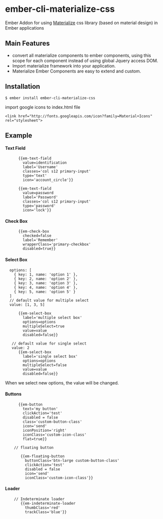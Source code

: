 # ember-cli-materialize-css
Ember Addon for using [Materialize](http://materializecss.com/) css library (based on material design) in Ember applications

## Main Features

* convert all materialize components to ember components, using this scope for each component instead of using global Jquery access DOM.
* Import materialize framework into your application.
* Materialize Ember Components are easy to extend and custom.

## Installation

````
$ ember install ember-cli-materialize-css
````
import google icons to index.html file

````
<link href="http://fonts.googleapis.com/icon?family=Material+Icons" rel="stylesheet">
````

## Example

#### Text Field

````
      {{em-text-field
        value=identification
        label='Username'
        classes='col s12 primary-input'
        type='text'
        icon='account_circle'}}

      {{em-text-field
        value=password
        label='Password'
        classes='col s12 primary-input'
        type='password'
        icon='lock'}}
````

#### Check Box

````
      {{em-check-box
        checked=false
        label='Remember'
        wrapperClass='primary-checkbox'
        disabled=true}}
````

#### Select Box
````
  options: [
    { key: 1, name: 'option 1' },
    { key: 2, name: 'option 2' },
    { key: 3, name: 'option 3' },
    { key: 4, name: 'option 4' },
    { key: 5, name: 'option 5' }
  ]
  // default value for multiple select
  value: [1, 3, 5]

      {{em-select-box
        label='multiple select box'
        options=options
        multipleSelect=true
        value=value
        disabled=false}}

   // default value for single select
   value: 2
      {{em-select-box
        label='single select box'
        options=options
        multipleSelect=false
        value=value
        disabled=false}}

````
When we select new options, the value will be changed.

#### Buttons
````
      {{em-button
        text='my button'
        clickAction='test'
        disabled = false
        class='custom-button-class'
        icon='send'
        iconPosition='right'
        iconClass='custom-icon-class'
        flat=true}}

    // floating button

       {{em-floating-button
         buttonClass='btn-large custom-button-class'
         clickAction='test'
         disabled = false
         icon='send'
         iconClass='custom-icon-class'}}
````
#### Loader

````
    // Indeterminate loader
       {{em-indeterminate-loader
         thumbClass='red'
         trackClass='blue'}}
````



